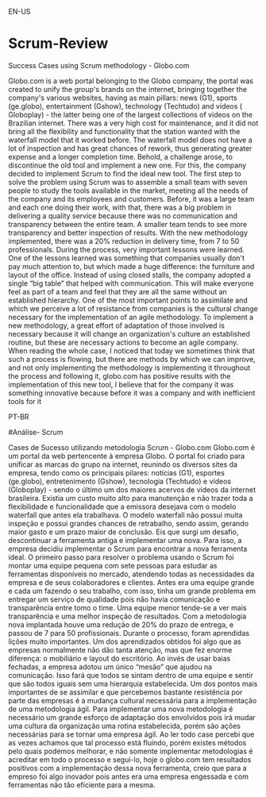 EN-US

# Scrum-Review

Success Cases using Scrum methodology - Globo.com

Globo.com is a web portal belonging to the Globo company, the portal was created to unify the group's brands on the internet, bringing together the company's various websites, having as main pillars: news (G1), sports (ge.globo), entertainment (Gshow), technology (Techtudo) and videos ( Globoplay) - the latter being one of the largest collections of videos on the Brazilian internet.
There was a very high cost for maintenance, and it did not bring all the flexibility and functionality that the station wanted with the waterfall model that it worked before.
The waterfall model does not have a lot of inspection and has great chances of rework, thus generating greater expense and a longer completion time.
Behold, a challenge arose, to discontinue the old tool and implement a new one. For this, the company decided to implement Scrum to find the ideal new tool.
The first step to solve the problem using Scrum was to assemble a small team with seven people to study the tools available in the market, meeting all the needs of the company and its employees and customers.
Before, it was a large team and each one doing their work, with that, there was a big problem in delivering a quality service because there was no communication and transparency between the entire team.
A smaller team tends to see more transparency and better inspection of results.
With the new methodology implemented, there was a 20% reduction in delivery time, from 7 to 50 professionals.
During the process, very important lessons were learned.
One of the lessons learned was something that companies usually don't pay much attention to, but which made a huge difference: the furniture and layout of the office. Instead of using closed stalls, the company adopted a single “big table” that helped with communication.
This will make everyone feel as part of a team and feel that they are all the same without an established hierarchy.
One of the most important points to assimilate and which we perceive a lot of resistance from companies is the cultural change necessary for the implementation of an agile methodology.
To implement a new methodology, a great effort of adaptation of those involved is necessary because it will change an organization's culture an established routine, but these are necessary actions to become an agile company.
When reading the whole case, I noticed that today we sometimes think that such a process is flowing, but there are methods by which we can improve, and not only implementing the methodology is implementing it throughout the process and following it, globo.com has positive results with the implementation of this new tool, I believe that for the company it was something innovative because before it was a company and with inefficient tools for it


PT-BR

#Análise- Scrum

Cases de Sucesso utilizando metodologia Scrum - Globo.com
Globo.com é um portal da web pertencente à empresa Globo. O portal foi criado para unificar as marcas do grupo na internet, reunindo os diversos sites da empresa, tendo como os principais pilares: notícias (G1), esportes (ge.globo), entretenimento (Gshow), tecnologia (Techtudo) e vídeos (Globoplay) - sendo o último um dos maiores acervos de vídeos da internet brasileira.
Existia um custo muito alto para manutenção e não trazer toda a flexibilidade e funcionalidade que a emissora desejava com o modelo waterfall que antes ela trabalhava.
O modelo waterfall não possui muita inspeção e possui grandes chances de retrabalho, sendo assim, gerando maior gasto e um prazo maior de conclusão.
Eis que surgi um desafio, descontinuar a ferramenta antiga e implementar uma nova. Para isso, a empresa decidiu implementar o Scrum para encontrar a nova ferramenta ideal.
O primeiro passo para resolver o problema usando o Scrum foi montar uma equipe pequena com sete pessoas para estudar as ferramentas disponíveis no mercado, atendendo todas as necessidades da empresa e de seus colaboradores e clientes.
Antes era uma equipe grande e cada um fazendo o seu trabalho, com isso, tinha um grande problema em entregar um serviço de qualidade pois não havia comunicação e transparência entre tomo o time.
Uma equipe menor tende-se a ver mais transparência e uma melhor inspeção de resultados.
Com a metodologia nova implantada houve uma redução de 20% do prazo de entrega, e passou de 7 para 50 profissionais.
Durante o processo, foram aprendidas lições muito importantes.
Um dos aprendizados obtidos foi algo que as empresas normalmente não dão tanta atenção, mas que fez enorme diferença: o mobiliário e layout do escritório. Ao invés de usar baias fechadas, a empresa adotou um único “mesão” que ajudou na comunicação.
Isso fará que todos se sintam dentro de uma equipe e sentir que são todos iguais sem uma hierarquia estabelecida.
Um dos pontos mais importantes de se assimilar e que percebemos bastante resistência por parte das empresas é a mudança cultural necessária para a implementação de uma metodologia ágil.
Para implementar uma nova metodologia é necessário um grande esforço de adaptação dos envolvidos pois irá mudar uma cultura da organização uma rotina estabelecida, porém são ações necessárias para se tornar uma empresa ágil.
Ao ler todo case percebi que as vezes achamos que tal processo está fluindo, porém existes métodos pelo quais podemos melhorar, e não somente implementar metodologias é acreditar em todo o processo e segui-lo, hoje o globo.com tem resultados positivos com a implementação dessa nova ferramenta, creio que para a empreso foi algo inovador pois antes era uma empresa engessada e com ferramentas não tão eficiente para a mesma.
